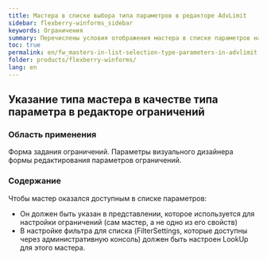 ```yaml
---
title: Мастера в списке выбора типа параметров в редакторе AdvLimit
sidebar: flexberry-winforms_sidebar
keywords: Ограничения
summary: Перечислены условия отображения мастера в списке параметров на форме задания ограничений
toc: true
permalink: en/fw_masters-in-list-selection-type-parameters-in-advlimit.html
folder: products/flexberry-winforms/
lang: en
---
```


## Указание типа мастера в качестве типа параметра в редакторе ограничений
### Область применения
Форма задания ограничений. Параметры визуального дизайнера формы редактирования параметров ограничений.

### Содержание
Чтобы мастер оказался доступным в списке параметров:

* Он должен быть указан в представлении, которое используется для настройки ограничений (сам мастер, а не одно из его свойств)
* В настройке фильтра для списка (FilterSettings, которые доступны через административную консоль) должен быть настроен LookUp для этого мастера.
